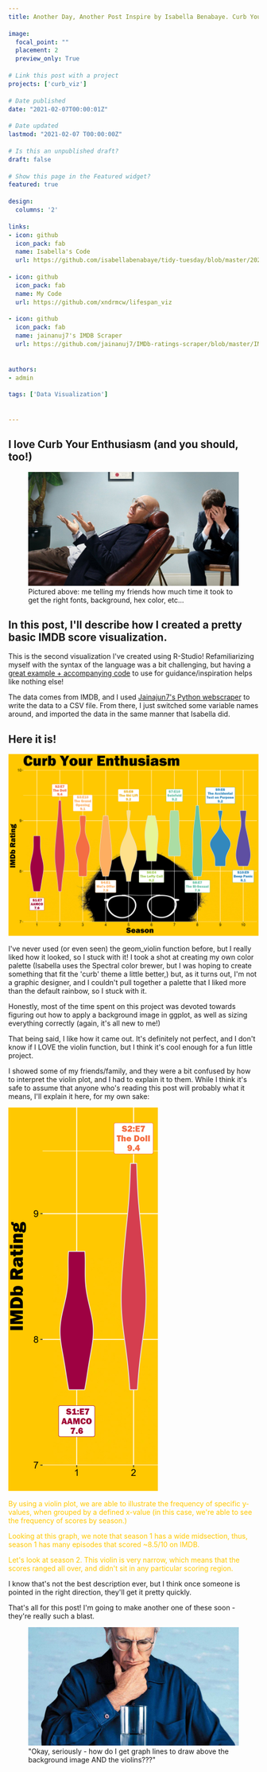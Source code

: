 ```yaml
---
title: Another Day, Another Post Inspire by Isabella Benabaye. Curb Your Enthusiasm's IMDB ratings, visualized!

image:
  focal_point: ""
  placement: 2
  preview_only: True

# Link this post with a project
projects: ['curb_viz']

# Date published
date: "2021-02-07T00:00:01Z"

# Date updated
lastmod: "2021-02-07 T00:00:00Z"

# Is this an unpublished draft?
draft: false

# Show this page in the Featured widget?
featured: true

design:
  columns: '2'

links:
- icon: github
  icon_pack: fab
  name: Isabella's Code
  url: https://github.com/isabellabenabaye/tidy-tuesday/blob/master/2020/12_theoffice/theoffice.R

- icon: github
  icon_pack: fab
  name: My Code
  url: https://github.com/xndrmcw/lifespan_viz

- icon: github
  icon_pack: fab
  name: jainanuj7's IMDB Scraper
  url: https://github.com/jainanuj7/IMDb-ratings-scraper/blob/master/IMDb.py


authors:
- admin

tags: ['Data Visualization']


---
```

## I love Curb Your Enthusiasm (and you should, too!)

<figure>
  <img src="curb_therapist.png">
  <figcaption>Pictured above: me telling my friends how much time it took to get the right fonts, background, hex color, etc...</figcaption>
</figure>

## In this post, I'll describe how I created a pretty basic IMDB score visualization.


This is the second visualization I've created using R-Studio! Refamiliarizing myself with the syntax of the language was a bit challenging, but having a [great example + accompanying code](https://isabella-b.com/blog/tidy-tuesday-the-office/) to use for guidance/inspiration helps like nothing else!

The data comes from IMDB, and I used [Jainajun7's Python webscraper](https://github.com/jainanuj7/IMDb-ratings-scraper/blob/master/IMDb.py) to write the data to a CSV file. From there, I just switched some variable names around, and imported the data in the same manner that Isabella did.

## Here it is!

<img src="curb_graph.png">

I've never used (or even seen) the geom_violin function before, but I really liked how it looked, so I stuck with it! I took a shot at creating my own color palette (Isabella uses the Spectral color brewer, but I was hoping to create something that fit the 'curb' theme a little better,) but, as it turns out, I'm not a graphic designer, and I couldn't pull together a palette that I liked more than the default rainbow, so I stuck with it.

Honestly, most of the time spent on this project was devoted towards figuring out how to apply a background image in ggplot, as well as sizing everything correctly (again, it's all new to me!)

That being said, I like how it came out. It's definitely not perfect, and I don't know if I LOVE the violin function, but I think it's cool enough for a fun little project.

I showed some of my friends/family, and they were a bit confused by how to interpret the violin plot, and I had to explain it to them. While I think it's safe to assume that anyone who's reading this post will probably what it means, I'll explain it here, for my own sake:

<img src="seasons_1_2.PNG" height="30%">

<p style="color:#ffc801;">By using a violin plot, we are able to illustrate the frequency of specific y-values, when grouped by a defined x-value (in this case, we're able to see the frequency of scores by season.) </p>

<p style="color:#ffc801;">Looking at this graph, we note that season 1 has a wide midsection, thus, season 1 has many episodes that scored ~8.5/10 on IMDB.</p>

<p style="color:#ffc801;">Let's look at season 2. This violin is very narrow, which means that the scores ranged all over, and didn't sit in any particular scoring region.</p>

I know that's not the best description ever, but I think once someone is pointed in the right direction, they'll get it pretty quickly.

That's all for this post! I'm going to make another one of these soon - they're really such a blast.

<figure>
  <img src="curb_water.jpg">
  <figcaption>"Okay, seriously - how do I get graph lines to draw above the background image AND the violins???"</figcaption>
</figure>
